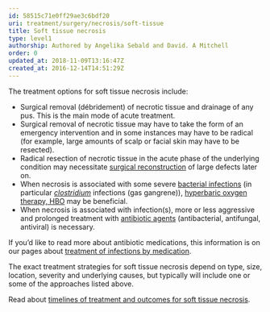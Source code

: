 ```yaml
---
id: 58515c71e0ff29ae3c6bdf20
uri: treatment/surgery/necrosis/soft-tissue
title: Soft tissue necrosis
type: level1
authorship: Authored by Angelika Sebald and David. A Mitchell
order: 0
updated_at: 2018-11-09T13:16:47Z
created_at: 2016-12-14T14:51:29Z
---
```


<p>The treatment options for soft tissue necrosis include:  </p>
<ul>
    <li>Surgical removal (débridement) of necrotic tissue and drainage
        of any pus. This is the main mode of acute treatment.</li>
    <li>Surgical removal of necrotic tissue may have to take the
        form of an emergency intervention and in some instances
        may have to be radical (for example, large amounts of
        scalp or facial skin may have to be resected).</li>
    <li>Radical resection of necrotic tissue in the acute phase of
        the underlying condition may necessitate <a href="/treatment/surgery/reconstruction">surgical reconstruction</a>        of large defects later on.</li>
    <li>When necrosis is associated with some severe <a href="/diagnosis/a-z/infection">bacterial infections</a>        (in particular <a href="/diagnosis/tests/microbiology"><i>clostridium</i></a>        infections (gas gangrene)), <a href="/treatment/other/hyperbaric-oxygen">hyperbaric oxygen therapy, HBO</a>        may be beneficial.</li>
    <li>When necrosis is associated with infection(s), more or less
        aggressive and prolonged treatment with <a href="/treatment/other/medication/infection">antibiotic agents</a>        (antibacterial, antifungal, antiviral) is necessary.</li>
</ul>
<aside>
    <p>If you’d like to read more about antibiotic medications,
        this information is on our pages about <a href="/treatment/other/medication/infection">treatment of infections by medication</a>.</p>
</aside>
<p>The exact treatment strategies for soft tissue necrosis depend
    on type, size, location, severity and underlying causes,
    but typically will include one or some of the approaches
    listed above.</p>
<aside>
    <p>Read about <a href="/treatment/timelines/necrosis/soft-tissue">timelines of treatment and outcomes for soft tissue necrosis</a>.</p>
</aside>
